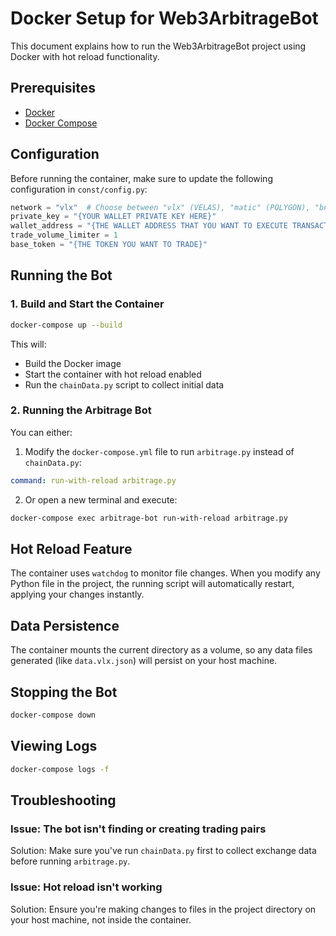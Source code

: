 # Docker Setup for Web3ArbitrageBot

This document explains how to run the Web3ArbitrageBot project using Docker with hot reload functionality.

## Prerequisites

- [Docker](https://docs.docker.com/get-docker/)
- [Docker Compose](https://docs.docker.com/compose/install/)

## Configuration

Before running the container, make sure to update the following configuration in `const/config.py`:

```python
network = "vlx"  # Choose between "vlx" (VELAS), "matic" (POLYGON), "bnb" (BINANCE)
private_key = "{YOUR WALLET PRIVATE KEY HERE}"
wallet_address = "{THE WALLET ADDRESS THAT YOU WANT TO EXECUTE TRANSACTIONS HERE}"
trade_volume_limiter = 1
base_token = "{THE TOKEN YOU WANT TO TRADE}"
```

## Running the Bot

### 1. Build and Start the Container

```bash
docker-compose up --build
```

This will:
- Build the Docker image
- Start the container with hot reload enabled
- Run the `chainData.py` script to collect initial data

### 2. Running the Arbitrage Bot

You can either:

1. Modify the `docker-compose.yml` file to run `arbitrage.py` instead of `chainData.py`:

```yaml
command: run-with-reload arbitrage.py
```

2. Or open a new terminal and execute:

```bash
docker-compose exec arbitrage-bot run-with-reload arbitrage.py
```

## Hot Reload Feature

The container uses `watchdog` to monitor file changes. When you modify any Python file in the project, the running script will automatically restart, applying your changes instantly.

## Data Persistence

The container mounts the current directory as a volume, so any data files generated (like `data.vlx.json`) will persist on your host machine.

## Stopping the Bot

```bash
docker-compose down
```

## Viewing Logs

```bash
docker-compose logs -f
```

## Troubleshooting

### Issue: The bot isn't finding or creating trading pairs

Solution: Make sure you've run `chainData.py` first to collect exchange data before running `arbitrage.py`.

### Issue: Hot reload isn't working

Solution: Ensure you're making changes to files in the project directory on your host machine, not inside the container.